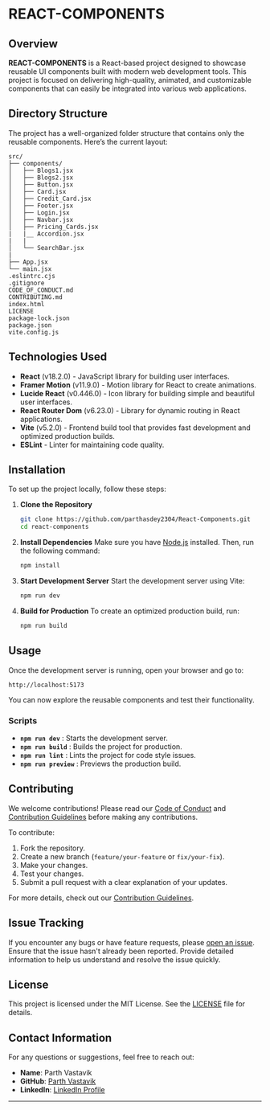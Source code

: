 # REACT-COMPONENTS

## Overview
**REACT-COMPONENTS** is a React-based project designed to showcase reusable UI components built with modern web development tools. This project is focused on delivering high-quality, animated, and customizable components that can easily be integrated into various web applications.

Directory Structure
-------------------

The project has a well-organized folder structure that contains only the reusable components. Here’s the current layout:

```
src/
├── components/
│   ├── Blogs1.jsx
│   ├── Blogs2.jsx
│   ├── Button.jsx
│   ├── Card.jsx
│   ├── Credit_Card.jsx
│   ├── Footer.jsx
│   ├── Login.jsx
│   ├── Navbar.jsx
│   ├── Pricing_Cards.jsx
|   |__ Accordion.jsx
|   |
│   └── SearchBar.jsx
|
├── App.jsx
└── main.jsx
.eslintrc.cjs
.gitignore
CODE_OF_CONDUCT.md
CONTRIBUTING.md
index.html
LICENSE
package-lock.json
package.json
vite.config.js

```

## Technologies Used
- **React** (v18.2.0) - JavaScript library for building user interfaces.
- **Framer Motion** (v11.9.0) - Motion library for React to create animations.
- **Lucide React** (v0.446.0) - Icon library for building simple and beautiful user interfaces.
- **React Router Dom** (v6.23.0) - Library for dynamic routing in React applications.
- **Vite** (v5.2.0) - Frontend build tool that provides fast development and optimized production builds.
- **ESLint** - Linter for maintaining code quality.

## Installation

To set up the project locally, follow these steps:

1. **Clone the Repository**
   ```bash
   git clone https://github.com/parthasdey2304/React-Components.git
   cd react-components

2.  **Install Dependencies** Make sure you have [Node.js](https://nodejs.org/) installed. Then, run the following command:
    
    ```bash
    npm install
    ```
    
3.  **Start Development Server** Start the development server using Vite:
    
    ```bash
    npm run dev
    ```
    
4.  **Build for Production** To create an optimized production build, run:
    
    ```bash
    npm run build
    ```
    

Usage
-----

Once the development server is running, open your browser and go to:

```
http://localhost:5173
```

You can now explore the reusable components and test their functionality.

### Scripts

*   **`npm run dev`** : Starts the development server.
*   **`npm run build`** : Builds the project for production.
*   **`npm run lint`** : Lints the project for code style issues.
*   **`npm run preview`** : Previews the production build.

Contributing
------------

We welcome contributions! Please read our [Code of Conduct](./CODE_OF_CONDUCT.md) and [Contribution Guidelines](./CONTRIBUTING.md) before making any contributions.

To contribute:

1.  Fork the repository.
2.  Create a new branch (`feature/your-feature` or `fix/your-fix`).
3.  Make your changes.
4.  Test your changes.
5.  Submit a pull request with a clear explanation of your updates.

For more details, check out our [Contribution Guidelines](./CONTRIBUTING.md).

Issue Tracking
--------------

If you encounter any bugs or have feature requests, please [open an issue](https://github.com/parthasdey2304/REACT-COMPONENTS/issues). Ensure that the issue hasn't already been reported. Provide detailed information to help us understand and resolve the issue quickly.

License
-------

This project is licensed under the MIT License. See the [LICENSE](./LICENSE) file for details.

Contact Information
-------------------

For any questions or suggestions, feel free to reach out:

*   **Name**: Parth Vastavik
*   **GitHub**: [Parth Vastavik](https://github.com/parthasdey2304)
*   **LinkedIn**: [LinkedIn Profile](https://www.linkedin.com/in/sarathiparth/)

* * *